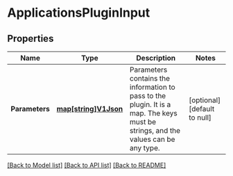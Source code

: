 # ApplicationsPluginInput

## Properties
Name | Type | Description | Notes
------------ | ------------- | ------------- | -------------
**Parameters** | [**map[string]V1Json**](v1JSON.md) | Parameters contains the information to pass to the plugin. It is a map. The keys must be strings, and the values can be any type. | [optional] [default to null]

[[Back to Model list]](../README.md#documentation-for-models) [[Back to API list]](../README.md#documentation-for-api-endpoints) [[Back to README]](../README.md)


